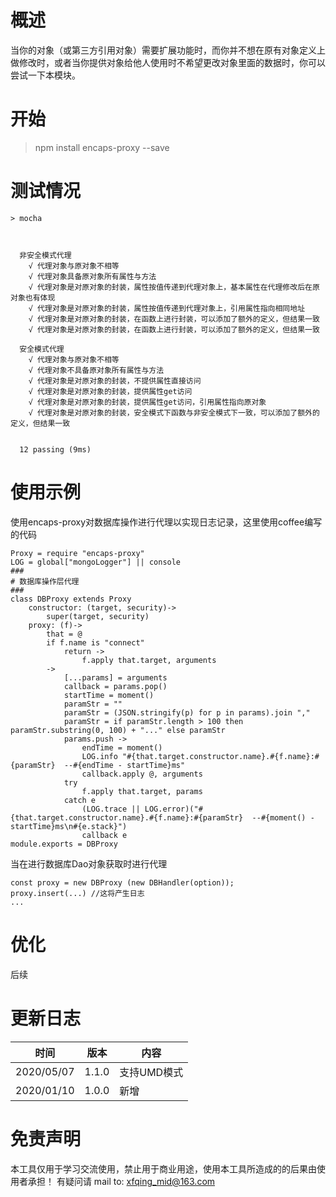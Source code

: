 # 概述
当你的对象（或第三方引用对象）需要扩展功能时，而你并不想在原有对象定义上做修改时，或者当你提供对象给他人使用时不希望更改对象里面的数据时，你可以尝试一下本模块。
# 开始
> npm install encaps-proxy --save
# 测试情况
```
> mocha



  非安全模式代理
    √ 代理对象与原对象不相等
    √ 代理对象具备原对象所有属性与方法
    √ 代理对象是对原对象的封装，属性按值传递到代理对象上，基本属性在代理修改后在原对象也有体现
    √ 代理对象是对原对象的封装，属性按值传递到代理对象上，引用属性指向相同地址
    √ 代理对象是对原对象的封装，在函数上进行封装，可以添加了额外的定义，但结果一致
    √ 代理对象是对原对象的封装，在函数上进行封装，可以添加了额外的定义，但结果一致

  安全模式代理
    √ 代理对象与原对象不相等
    √ 代理对象不具备原对象所有属性与方法
    √ 代理对象是对原对象的封装，不提供属性直接访问
    √ 代理对象是对原对象的封装，提供属性get访问
    √ 代理对象是对原对象的封装，提供属性get访问，引用属性指向原对象
    √ 代理对象是对原对象的封装，安全模式下函数与非安全模式下一致，可以添加了额外的定义，但结果一致


  12 passing (9ms)
  ```
# 使用示例
使用encaps-proxy对数据库操作进行代理以实现日志记录，这里使用coffee编写的代码
```
Proxy = require "encaps-proxy"
LOG = global["mongoLogger"] || console
###
# 数据库操作层代理
###
class DBProxy extends Proxy
	constructor: (target, security)->
		super(target, security)
	proxy: (f)->
		that = @
		if f.name is "connect"
			return ->
				f.apply that.target, arguments
		->
			[...params] = arguments
			callback = params.pop()
			startTime = moment()
			paramStr = ""
			paramStr = (JSON.stringify(p) for p in params).join ","
			paramStr = if paramStr.length > 100 then paramStr.substring(0, 100) + "..." else paramStr
			params.push ->
				endTime = moment()
				LOG.info "#{that.target.constructor.name}.#{f.name}:#{paramStr}  --#{endTime - startTime}ms"
				callback.apply @, arguments
			try
				f.apply that.target, params
			catch e
				(LOG.trace || LOG.error)("#{that.target.constructor.name}.#{f.name}:#{paramStr}  --#{moment() - startTime}ms\n#{e.stack}")
				callback e
module.exports = DBProxy
```
当在进行数据库Dao对象获取时进行代理
```
const proxy = new DBProxy (new DBHandler(option));
proxy.insert(...) //这将产生日志
...
```
# 优化
后续
# 更新日志
时间|版本|内容
--|--|--
2020/05/07|1.1.0|支持UMD模式
2020/01/10|1.0.0|新增

# 免责声明
本工具仅用于学习交流使用，禁止用于商业用途，使用本工具所造成的的后果由使用者承担！
有疑问请 mail to: [xfqing_mid@163.com](https://links.jianshu.com/go?to=mailto%3Axfqing_mid%40163.com)
